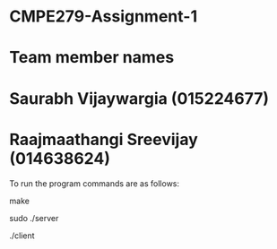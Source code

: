 # CMPE279-Assignment-1
# Team member names
# Saurabh Vijaywargia (015224677)
# Raajmaathangi Sreevijay (014638624)

To run the program commands are as follows: 

make

sudo ./server

./client

